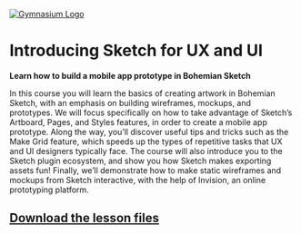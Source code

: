[![Gymnasium Logo](https://cdn.rawgit.com/gymnasium/gymnasium.github.io/master/assets/GYM-logo.svg)](http://thegymnasium.com)

# Introducing Sketch for UX and UI
__Learn how to build a mobile app prototype in Bohemian Sketch__

In this course you will learn the basics of creating artwork in Bohemian Sketch, with an emphasis on building wireframes, mockups, and prototypes. We will focus specifically on how to take advantage of Sketch’s Artboard, Pages, and Styles features, in order to create a mobile app prototype. Along the way, you’ll discover useful tips and tricks such as the Make Grid feature, which speeds up the types of repetitive tasks that UX and UI designers typically face. The course will also introduce you to the Sketch plugin ecosystem, and show you how Sketch makes exporting assets fun! Finally, we’ll demonstrate how to make static wireframes and mockups from Sketch interactive, with the help of Invision, an online prototyping platform.

## [Download the lesson files](http://github.com)